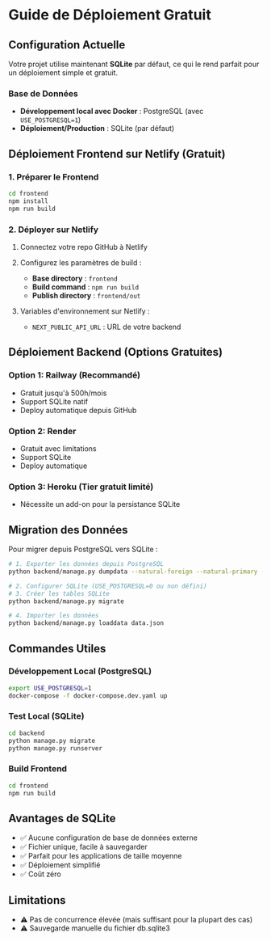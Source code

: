 # Guide de Déploiement Gratuit

## Configuration Actuelle

Votre projet utilise maintenant **SQLite** par défaut, ce qui le rend parfait pour un déploiement simple et gratuit.

### Base de Données

- **Développement local avec Docker** : PostgreSQL (avec `USE_POSTGRESQL=1`)
- **Déploiement/Production** : SQLite (par défaut)

## Déploiement Frontend sur Netlify (Gratuit)

### 1. Préparer le Frontend

```bash
cd frontend
npm install
npm run build
```

### 2. Déployer sur Netlify

1. Connectez votre repo GitHub à Netlify
2. Configurez les paramètres de build :
   - **Base directory** : `frontend`
   - **Build command** : `npm run build`
   - **Publish directory** : `frontend/out`

3. Variables d'environnement sur Netlify :
   - `NEXT_PUBLIC_API_URL` : URL de votre backend

## Déploiement Backend (Options Gratuites)

### Option 1: Railway (Recommandé)
- Gratuit jusqu'à 500h/mois
- Support SQLite natif
- Deploy automatique depuis GitHub

### Option 2: Render
- Gratuit avec limitations
- Support SQLite
- Deploy automatique

### Option 3: Heroku (Tier gratuit limité)
- Nécessite un add-on pour la persistance SQLite

## Migration des Données

Pour migrer depuis PostgreSQL vers SQLite :

```bash
# 1. Exporter les données depuis PostgreSQL
python backend/manage.py dumpdata --natural-foreign --natural-primary -e contenttypes -e auth.Permission > data.json

# 2. Configurer SQLite (USE_POSTGRESQL=0 ou non défini)
# 3. Créer les tables SQLite
python backend/manage.py migrate

# 4. Importer les données
python backend/manage.py loaddata data.json
```

## Commandes Utiles

### Développement Local (PostgreSQL)
```bash
export USE_POSTGRESQL=1
docker-compose -f docker-compose.dev.yaml up
```

### Test Local (SQLite)
```bash
cd backend
python manage.py migrate
python manage.py runserver
```

### Build Frontend
```bash
cd frontend
npm run build
```

## Avantages de SQLite

- ✅ Aucune configuration de base de données externe
- ✅ Fichier unique, facile à sauvegarder
- ✅ Parfait pour les applications de taille moyenne
- ✅ Déploiement simplifié
- ✅ Coût zéro

## Limitations

- ⚠️ Pas de concurrence élevée (mais suffisant pour la plupart des cas)
- ⚠️ Sauvegarde manuelle du fichier db.sqlite3
